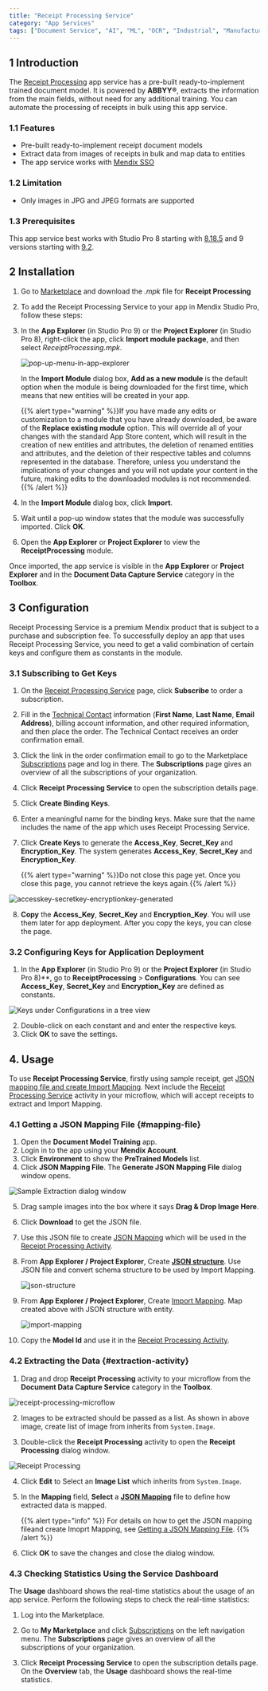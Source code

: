 ```yaml
---
title: "Receipt Processing Service"
category: "App Services"
tags: ["Document Service", "AI", "ML", "OCR", "Industrial", "Manufacturing"]
---
```


## 1 Introduction

The [Receipt Processing](https://marketplace.mendix.com/link/component/118390) app service has a pre-built ready-to-implement trained document model. It is powered by **ABBYY&reg;**, extracts the information from the main fields, without need for any additional training. You can automate the processing of receipts in bulk using this app service.

### 1.1 Features

* Pre-built ready-to-implement receipt document models
* Extract data from images of receipts in bulk and map data to entities
* The app service works with [Mendix SSO](/appstore/modules/mendix-sso)

### 1.2 Limitation

* Only images in JPG and JPEG formats are supported

### 1.3 Prerequisites

This app service best works with Studio Pro 8 starting with [8.18.5](/releasenotes/studio-pro/8.18#8185) and 9 versions starting with [9.2](/releasenotes/studio-pro/9.2).

## 2 Installation

1. Go to [Marketplace](https://marketplace.mendix.com/link/component/118390) and download the *.mpk* file for **Receipt Processing**
2. To add the Receipt Processing Service to your app in Mendix Studio Pro, follow these steps:
3.  In the **App Explorer** (in Studio Pro 9) or the **Project Explorer** (in Studio Pro 8), right-click the app, click **Import module package**, and then select *ReceiptProcessing.mpk*.

    ![pop-up-menu-in-app-explorer](attachments/receipt-processing/import-module-in-app-explorer.png)

    In the **Import Module** dialog box, **Add as a new module** is the default option when the module is being downloaded for the first time, which means that new entities will be created in your app.

    {{% alert type="warning" %}}If you have made any edits or customization to a module that you have already downloaded, be aware of the **Replace existing module** option. This will override all of your changes with the standard App Store content, which will result in the creation of new entities and attributes, the deletion of renamed entities and attributes, and the deletion of their respective tables and columns represented in the database. Therefore, unless you understand the implications of your changes and you will not update your content in the future, making edits to the downloaded modules is not recommended.{{% /alert %}}

4. In the **Import Module** dialog box, click **Import**.
5. Wait until a pop-up window states that the module was successfully imported. Click **OK**.
6. Open the **App Explorer** or **Project Explorer** to view the **ReceiptProcessing** module.

Once imported, the app service is visible in the **App Explorer** or **Project Explorer** and in the **Document Data Capture Service** category in the **Toolbox**.

## 3 Configuration

Receipt Processing Service is a premium Mendix product that is subject to a purchase and subscription fee. To successfully deploy an app that uses Receipt Processing Service, you need to get a valid combination of certain keys and configure them as constants in the module.

### 3.1  Subscribing to Get Keys

1. On the [Receipt Processing Service](https://marketplace.mendix.com/link/component/118390) page, click **Subscribe** to order a subscription.

2. Fill in the [Technical Contact](/developerportal/collaborate/app-roles#technical-contact) information (**First Name**, **Last Name**, **Email Address**), billing account information, and other required information, and then place the order. The Technical Contact receives an order confirmation email.

3. Click the link in the order confirmation email to go to the Marketplace [Subscriptions](/appstore/general/app-store-overview#subscriptions) page and log in there. The **Subscriptions** page gives an overview of all the subscriptions of your organization.

4. Click **Receipt Processing Service** to open the subscription details page.

5. Click **Create Binding Keys**.

6. Enter a meaningful name for the binding keys. Make sure that the name includes the name of the app which uses Receipt Processing Service.

7. Click **Create Keys** to generate the **Access_Key**, **Secret_Key** and **Encryption_Key**. The system generates **Access_Key**, **Secret_Key** and **Encryption_Key**. 

   {{% alert type="warning" %}}Do not close this page yet. Once you close this page, you cannot retrieve the keys again.{{% /alert %}}

![accesskey-secretkey-encryptionkey-generated](attachments/receipt-processing/binding-key-generation.png)

8. **Copy** the **Access_Key**, **Secret_Key** and **Encryption_Key**. You will use them later for app deployment. After you copy the keys, you can close the page.

### 3.2 Configuring Keys for Application Deployment

1. In the **App Explorer** (in Studio Pro 9) or the **Project Explorer** (in Studio Pro 8)**, go to **ReceiptProcessing** > **Configurations**. You can see **Access_Key**, **Secret_Key** and **Encryption_Key** are defined as constants.

![Keys under Configurations in a tree view](attachments/receipt-processing/configurations-keys.png)

2. Double-click on each constant and and enter the respective keys.
3. Click **OK** to save the settings.


## 4. Usage

To use **Receipt Processing Service**, firstly using sample receipt, get [JSON mapping file and create Import Mapping](#mapping-file).
Next include the [Receipt Processing Service](#extraction-activity) activity in your microflow, which will accept receipts to extract and Import Mapping.

### 4.1 Getting a JSON Mapping File {#mapping-file}

1. Open the **Document Model Training** app.
2. Login in to the app using your **Mendix Account**.
3. Click **Environment** to show the **PreTrained Models** list.
4. Click **JSON Mapping File**. The **Generate JSON Mapping File** dialog window opens.

![Sample Extraction dialog window](attachments/receipt-processing/sample-extraction-dialog-window.png)

5. Drag sample images into the box where it says **Drag & Drop Image Here**.

6. Click **Download** to get the JSON file.

7. Use this JSON file to create [JSON Mapping](/refguide8/mapping-documents) which will be used in the [Receipt Processing Activity](#extraction-activity).

8. From **App Explorer / Project Explorer**, Create **[JSON structure](/refguide8/json-structures)**. Use JSON file and convert schema structure to be used by Import Mapping.

   ![json-structure](attachments/receipt-processing/json-structure.png)

9. From **App Explorer / Project Explorer**, Create [Import Mapping](/refguide8/mapping-documents#2-import-mappings). Map created above with JSON structure with entity.

   ![import-mapping](attachments/receipt-processing/import-mapping.png)

10. Copy the **Model Id** and use it in the [Receipt Processing Activity](#extraction-activity).

### 4.2 Extracting the Data {#extraction-activity}

1. Drag and drop **Receipt Processing** activity to your microflow from the **Document Data Capture Service** category in the **Toolbox**.

![receipt-processing-microflow](attachments/receipt-processing/receipt-processing-microflow.png)

2. Images to be extracted should be passed as a list. As shown in above image, create list of image from inherits from `System.Image`.

3. Double-click the **Receipt Processing** activity to open the **Receipt Processing** dialog window.

![Receipt Processing](attachments/receipt-processing/receipt-processing-dialog-window.png)

4. Click **Edit** to Select an **Image List** which inherits from `System.Image`.

5. In the **Mapping** field, **Select** a **[JSON Mapping](/refguide8/mapping-documents)** file to define how extracted data is mapped.

   {{% alert type="info" %}} For details on how to get the JSON mapping fileand create Imoprt Mapping, see [Getting a JSON Mapping File](#mapping-file). {{% /alert %}}

6. Click **OK** to save the changes and close the dialog window.

### 4.3 Checking Statistics Using the Service Dashboard

The **Usage** dashboard shows the real-time statistics about the usage of an app service. Perform the following steps to check the real-time statistics:

1. Log into the Marketplace.

2. Go to **My Marketplace** and click [Subscriptions](/appstore/general/app-store-overview#subscriptions) on the left navigation menu. The **Subscriptions** page gives an overview of all the subscriptions of your organization.

3. Click **Receipt Processing Service** to open the subscription details page. On the **Overview** tab, the **Usage** dashboard shows the real-time statistics.
